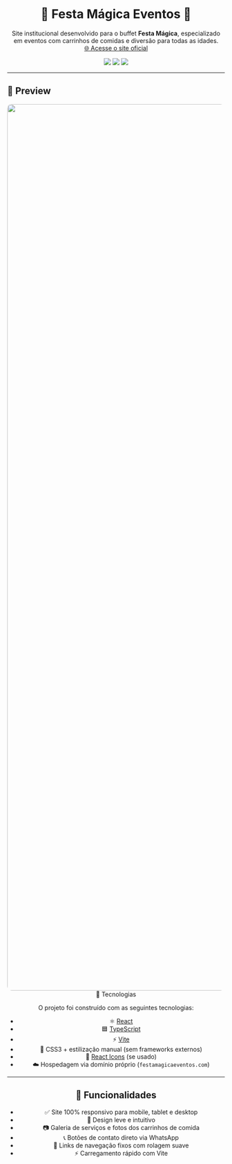 <h1 align="center">🎉 Festa Mágica Eventos 🎈</h1>

<p align="center">
  Site institucional desenvolvido para o buffet <strong>Festa Mágica</strong>, especializado em eventos com carrinhos de comidas e diversão para todas as idades.
  <br/>
  <a href="https://festamagicaeventos.com" target="_blank">🌐 Acesse o site oficial</a>
</p>

<p align="center">
  <img src="https://img.shields.io/badge/feito%20com-React%20%7C%20TypeScript%20%7C%20Vite-blue?style=flat-square" />
  <img src="https://img.shields.io/badge/status-online-green?style=flat-square" />
  <img src="https://img.shields.io/badge/deploy-Hospedado%20em%20domínio%20próprio-orange?style=flat-square" />
</p>

---

## 📸 Preview

<div align="center">
  <img width="1366" height="2047" alt="Image" src="https://github.com/user-attachments/assets/940f935a-4972-4fe4-8bf1-cb6f6df28d62" style="max-width: 100%; border-radius: 10px;/>
</div>


---

## 🚀 Tecnologias

O projeto foi construído com as seguintes tecnologias:

- ⚛️ [React](https://reactjs.org/)
- 🟦 [TypeScript](https://www.typescriptlang.org/)
- ⚡ [Vite](https://vitejs.dev/)
- 💅 CSS3 + estilização manual (sem frameworks externos)
- 🧩 [React Icons](https://react-icons.github.io/react-icons/) (se usado)
- ☁️ Hospedagem via domínio próprio (`festamagicaeventos.com`)

---

## 🧠 Funcionalidades

- ✅ Site 100% responsivo para mobile, tablet e desktop
- 🎨 Design leve e intuitivo
- 📷 Galeria de serviços e fotos dos carrinhos de comida
- 📞 Botões de contato direto via WhatsApp
- 🔗 Links de navegação fixos com rolagem suave
- ⚡ Carregamento rápido com Vite
